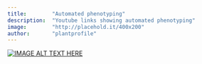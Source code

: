 ```yaml
---
title:        "Automated phenotyping"
description:  "Youtube links showing automated phenotyping"
image:        "http://placehold.it/400x200"
author:       "plantprofile"
---
```


[![IMAGE ALT TEXT HERE](http://img.youtube.com/vi/LJrjIY1pQsc/0.jpg)](http://www.youtube.com/watch?v=LJrjIY1pQsc)
